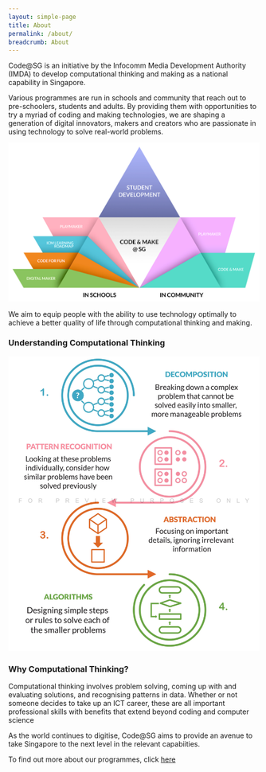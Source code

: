 ```yaml
---
layout: simple-page
title: About
permalink: /about/
breadcrumb: About
---
```

Code@SG is an initiative by the Infocomm Media Development Authority (IMDA) to develop computational thinking and making as a national capability in Singapore. 

Various programmes are run in schools and community that reach out to pre-schoolers, students and adults. By providing them with opportunities to try a myriad of coding and making technologies, we are shaping a generation of digital innovators, makers and creators who are passionate in using technology to solve real-world problems.

![About infographic](/images/about/about-infographic.png)

We aim to equip people with the ability to use technology optimally to achieve a better quality of life through computational thinking and making. 

### Understanding Computational Thinking

![Computational Thinking infographic](/images/about/computational-thinking-infographic.jpg)

### Why Computational Thinking?

Computational thinking involves problem solving, coming up with and evaluating solutions, and recognising patterns in data. Whether or not someone decides to take up an ICT career, these are all important professional skills with benefits that extend beyond coding and computer science

As the world continues to digitise, Code@SG aims to provide an avenue to take Singapore to the next level in the relevant capabiities.

To find out more about our programmes, click [here](https://isomer-dlp-staging.netlify.com/in-schools/overview/)
